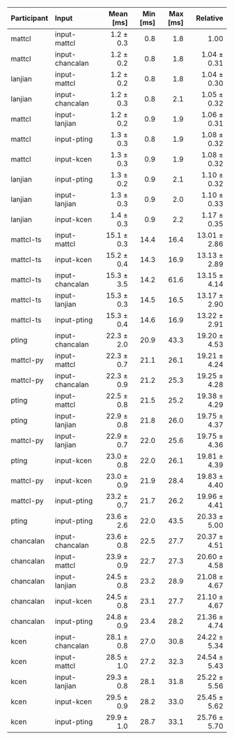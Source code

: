 | Participant | Input | Mean [ms] | Min [ms] | Max [ms] | Relative |
|:---|:---|---:|---:|---:|---:|
| mattcl | input-mattcl | 1.2 ± 0.3 | 0.8 | 1.8 | 1.00 |
| mattcl | input-chancalan | 1.2 ± 0.2 | 0.8 | 1.8 | 1.04 ± 0.31 |
| lanjian | input-mattcl | 1.2 ± 0.2 | 0.8 | 1.8 | 1.04 ± 0.30 |
| lanjian | input-chancalan | 1.2 ± 0.3 | 0.8 | 2.1 | 1.05 ± 0.32 |
| mattcl | input-lanjian | 1.2 ± 0.2 | 0.9 | 1.9 | 1.06 ± 0.31 |
| mattcl | input-pting | 1.3 ± 0.3 | 0.8 | 1.9 | 1.08 ± 0.32 |
| mattcl | input-kcen | 1.3 ± 0.3 | 0.9 | 1.9 | 1.08 ± 0.32 |
| lanjian | input-pting | 1.3 ± 0.2 | 0.9 | 2.1 | 1.10 ± 0.32 |
| lanjian | input-lanjian | 1.3 ± 0.3 | 0.9 | 2.0 | 1.10 ± 0.33 |
| lanjian | input-kcen | 1.4 ± 0.3 | 0.9 | 2.2 | 1.17 ± 0.35 |
| mattcl-ts | input-mattcl | 15.1 ± 0.3 | 14.4 | 16.4 | 13.01 ± 2.86 |
| mattcl-ts | input-kcen | 15.2 ± 0.4 | 14.3 | 16.9 | 13.13 ± 2.89 |
| mattcl-ts | input-chancalan | 15.3 ± 3.5 | 14.2 | 61.6 | 13.15 ± 4.14 |
| mattcl-ts | input-lanjian | 15.3 ± 0.3 | 14.5 | 16.5 | 13.17 ± 2.90 |
| mattcl-ts | input-pting | 15.3 ± 0.4 | 14.6 | 16.9 | 13.22 ± 2.91 |
| pting | input-chancalan | 22.3 ± 2.0 | 20.9 | 43.3 | 19.20 ± 4.53 |
| mattcl-py | input-mattcl | 22.3 ± 0.7 | 21.1 | 26.1 | 19.21 ± 4.24 |
| mattcl-py | input-chancalan | 22.3 ± 0.9 | 21.2 | 25.3 | 19.25 ± 4.28 |
| pting | input-mattcl | 22.5 ± 0.8 | 21.5 | 25.2 | 19.38 ± 4.29 |
| pting | input-lanjian | 22.9 ± 0.8 | 21.8 | 26.0 | 19.75 ± 4.37 |
| mattcl-py | input-lanjian | 22.9 ± 0.7 | 22.0 | 25.6 | 19.75 ± 4.36 |
| pting | input-kcen | 23.0 ± 0.8 | 22.0 | 26.1 | 19.81 ± 4.39 |
| mattcl-py | input-kcen | 23.0 ± 0.9 | 21.9 | 28.4 | 19.83 ± 4.40 |
| mattcl-py | input-pting | 23.2 ± 0.7 | 21.7 | 26.2 | 19.96 ± 4.41 |
| pting | input-pting | 23.6 ± 2.6 | 22.0 | 43.5 | 20.33 ± 5.00 |
| chancalan | input-chancalan | 23.6 ± 0.8 | 22.5 | 27.7 | 20.37 ± 4.51 |
| chancalan | input-mattcl | 23.9 ± 0.9 | 22.7 | 27.3 | 20.60 ± 4.58 |
| chancalan | input-lanjian | 24.5 ± 0.8 | 23.2 | 28.9 | 21.08 ± 4.67 |
| chancalan | input-kcen | 24.5 ± 0.8 | 23.1 | 27.7 | 21.10 ± 4.67 |
| chancalan | input-pting | 24.8 ± 0.9 | 23.4 | 28.2 | 21.36 ± 4.74 |
| kcen | input-chancalan | 28.1 ± 0.8 | 27.0 | 30.8 | 24.22 ± 5.34 |
| kcen | input-mattcl | 28.5 ± 1.0 | 27.2 | 32.3 | 24.54 ± 5.43 |
| kcen | input-lanjian | 29.3 ± 0.8 | 28.1 | 31.8 | 25.22 ± 5.56 |
| kcen | input-kcen | 29.5 ± 0.9 | 28.2 | 33.0 | 25.45 ± 5.62 |
| kcen | input-pting | 29.9 ± 1.0 | 28.7 | 33.1 | 25.76 ± 5.70 |

